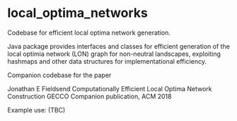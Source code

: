 # local_optima_networks
Codebase for efficient local optima network generation.

Java package provides interfaces and classes for efficient generation of the local optimia network (LON) graph for non-neutral landscapes, exploiting hashmaps and other data structures for implementational efficiency.

Companion codebase for the paper

Jonathan E Fieldsend
Computationally Efficient Local Optima Network Construction
GECCO Companion publication, ACM
2018

Example use: (TBC)
